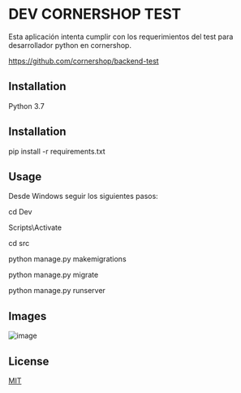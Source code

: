 # DEV CORNERSHOP TEST

Esta aplicación intenta cumplir con los requerimientos del test para desarrollador python en cornershop. 

https://github.com/cornershop/backend-test

## Installation
Python 3.7

## Installation

pip install -r requirements.txt


## Usage

Desde Windows seguir los siguientes pasos:

cd Dev

Scripts\Activate

cd src

python manage.py makemigrations

python manage.py migrate

python manage.py runserver

## Images
![image](https://www.photobox.co.uk/my/photo/full?photo_id=501725122648)


## License
[MIT](https://choosealicense.com/licenses/mit/)